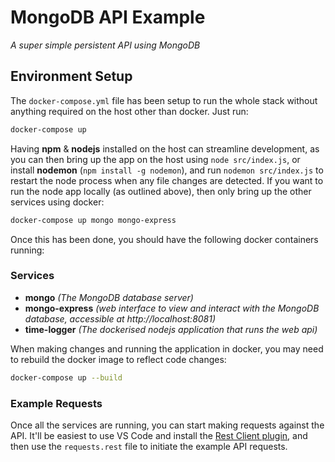 # MongoDB API Example
_A super simple persistent API using MongoDB_

## Environment Setup
The `docker-compose.yml` file has been setup to run the whole stack without anything required on the host other than docker. Just run:
```sh
docker-compose up
```
Having **npm** & **nodejs** installed on the host can streamline development, as you can then bring up the app on the host using `node src/index.js`, or install **nodemon** (`npm install -g nodemon`), and run `nodemon src/index.js` to restart the node process when any file changes are detected. If you want to run the node app locally (as outlined above), then only bring up the other services using docker:
```sh
docker-compose up mongo mongo-express
```

Once this has been done, you should have the following docker containers running:  

### Services
* **mongo** _(The MongoDB database server)_
* **mongo-express** _(web interface to view and interact with the MongoDB database, accessible at http://localhost:8081)_
* **time-logger** _(The dockerised nodejs application that runs the web api)_

When making changes and running the application in docker, you may need to rebuild the docker image to reflect code changes:
```sh
docker-compose up --build
```

### Example Requests
Once all the services are running, you can start making requests against the API. It'll be easiest to use VS Code and install the [Rest Client plugin](https://marketplace.visualstudio.com/items?itemName=humao.rest-client), and then use the `requests.rest` file to initiate the example API requests.
